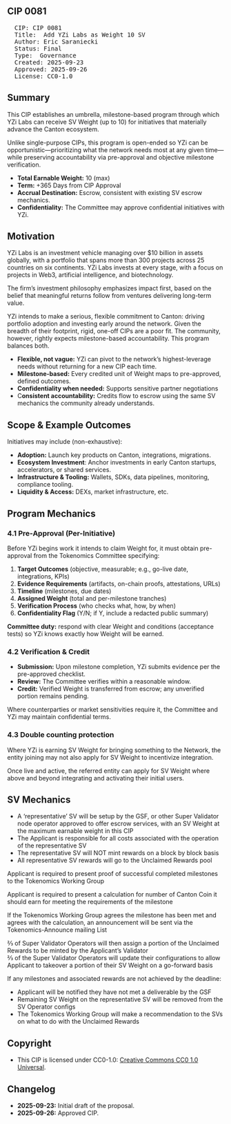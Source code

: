 ## CIP 0081

<pre>
  CIP: CIP 0081
  Title:  Add YZi Labs as Weight 10 SV
  Author: Eric Saraniecki
  Status: Final  
  Type:  Governance
  Created: 2025-09-23
  Approved: 2025-09-26
  License: CC0-1.0
</pre>

## Summary

This CIP establishes an umbrella, milestone-based program through which YZi Labs can receive SV Weight
(up to 10) for initiatives that materially advance the Canton ecosystem.

Unlike single-purpose CIPs, this program is open-ended so YZi can be opportunistic—prioritizing what the
network needs most at any given time—while preserving accountability via pre-approval and objective
milestone verification.

* **Total Earnable Weight:** 10 (max)  
* **Term:** +365 Days from CIP Approval  
* **Accrual Destination:** Escrow, consistent with existing SV escrow mechanics.  
* **Confidentiality:** The Committee may approve confidential initiatives with YZi.

## Motivation

YZi Labs is an investment vehicle managing over $10 billion in assets globally, with a  portfolio that spans
more than 300 projects across 25 countries on six continents. YZi Labs invests at every stage, with a focus
on projects in Web3, artificial intelligence, and biotechnology.

The firm’s investment philosophy emphasizes impact first, based on the belief that meaningful returns follow
from ventures delivering long-term value. 

YZi intends to make a serious, flexible commitment to Canton: driving portfolio adoption and investing early
around the network. Given the breadth of their footprint, rigid, one-off CIPs are a poor fit. The community,
however, rightly expects milestone-based accountability. This program balances both.

* **Flexible, not vague:** YZi can pivot to the network’s highest-leverage needs without returning for a 
new CIP each time.
* **Milestone-based:** Every credited unit of Weight maps to pre-approved, defined outcomes.
* **Confidentiality when needed:** Supports sensitive partner negotiations
* C**onsistent accountability:** Credits flow to escrow using the same SV mechanics the community 
already understands.

## Scope & Example Outcomes

Initiatives may include (non-exhaustive):

* **Adoption:** Launch key products on Canton, integrations, migrations.
* **Ecosystem Investment**: Anchor investments in early Canton startups, accelerators, or shared 
services.
* **Infrastructure & Tooling:** Wallets, SDKs, data pipelines, monitoring, compliance tooling.
* **Liquidity & Access:** DEXs, market infrastructure, etc.

## Program Mechanics

### 4.1 Pre-Approval (Per-Initiative)

Before YZi begins work it intends to claim Weight for, it must obtain pre-approval from the Tokenomics
Committee specifying:

1. **Target Outcomes** (objective, measurable; e.g., go-live date, integrations, KPIs)  
2. **Evidence Requirements** (artifacts, on-chain proofs, attestations, URLs)  
3. **Timeline** (milestones, due dates)  
4. **Assigned Weight** (total and per-milestone tranches)  
5. **Verification Process** (who checks what, how, by when)  
6. **Confidentiality Flag** (Y/N; if Y, include a redacted public summary)  

**Committee duty:** respond with clear Weight and conditions (acceptance tests) so YZi knows
exactly how Weight will be earned.

### 4.2 Verification & Credit

* **Submission:** Upon milestone completion, YZi submits evidence per the pre-approved checklist.  
* **Review:** The Committee verifies within a reasonable window.  
* **Credit:** Verified Weight is transferred from escrow; any unverified portion remains pending.  

Where counterparties or market sensitivities require it, the Committee and YZi may maintain
confidential terms.

### 4.3 Double counting protection

Where YZi is earning SV Weight for bringing something to the Network, the entity joining may not also 
apply for SV Weight to incentivize integration.

Once live and active, the referred entity can apply for SV Weight where above and beyond integrating 
and activating their initial users. 

## SV Mechanics

* A ‘representative’ SV will be setup by the GSF, or other Super Validator node operator approved to offer escrow services, with an SV Weight at the maximum earnable weight in 
this CIP
* The Applicant is responsible for all costs associated with the operation of the representative SV
* The representative SV will NOT mint rewards on a block by block basis
* All representative SV rewards will go to the Unclaimed Rewards pool

Applicant is required to present proof of successful completed milestones to the Tokenomics Working 
Group

Applicant is required to present a calculation for number of Canton Coin it should earn for 
meeting the requirements of the milestone

If the Tokenomics Working Group agrees the milestone has been met and agrees with the calculation, 
an announcement will be sent via the Tokenomics-Announce mailing List

⅔ of Super Validator Operators will then assign a portion of the Unclaimed Rewards to be 
minted by the Applicant’s Validator  
⅔ of the Super Validator Operators will update their configurations to allow Applicant to takeover 
a portion of their SV Weight on a go-forward basis  

If any milestones and associated rewards are not achieved by the deadline:  
* Applicant will be notified they have not met a deliverable by the GSF  
* Remaining SV Weight on the representative SV will be removed from the SV Operator configs  
* The Tokenomics Working Group will make a recommendation to the SVs on what to do with the 
Unclaimed Rewards  

## Copyright

* This CIP is licensed under CC0-1.0: [Creative Commons CC0 1.0 Universal](https://creativecommons.org/publicdomain/zero/1.0/).

## Changelog

* **2025-09-23:** Initial draft of the proposal.
* **2025-09-26:** Approved CIP.



